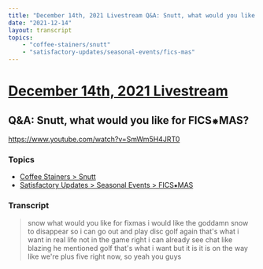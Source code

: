 ```yaml
---
title: "December 14th, 2021 Livestream Q&A: Snutt, what would you like for FICS⁕MAS?"
date: "2021-12-14"
layout: transcript
topics:
    - "coffee-stainers/snutt"
    - "satisfactory-updates/seasonal-events/fics-mas"
---
```

# [December 14th, 2021 Livestream](../2021-12-14.md)
## Q&A: Snutt, what would you like for FICS⁕MAS?
https://www.youtube.com/watch?v=SmWm5H4JRT0

### Topics
* [Coffee Stainers > Snutt](../topics/coffee-stainers/snutt.md)
* [Satisfactory Updates > Seasonal Events > FICS⁕MAS](../topics/satisfactory-updates/seasonal-events/fics-mas.md)

### Transcript

> snow what would you like for fixmas i would like the goddamn snow to disappear so i can go out and play disc golf again that's what i want in real life not in the game right i can already see chat like blazing he mentioned golf that's what i want but it is it is on the way like we're plus five right now, so yeah you guys
